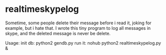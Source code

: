 realtimeskypelog
================

Sometime, some people delete their message before i read it, joking for example, but i hate that. I wrote this tiny program to log all messages in skype, and the deleted message is never be delete.

Usage:
    init db:
        python2 gendb.py
    run it:
        nohub python2 realtimeskypelog.py &

